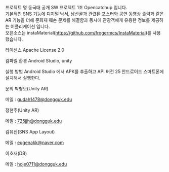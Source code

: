 프로젝트 명
동국대 공개 SW 프로젝트 1조 Opencatchup 입니다.  
기본적인 SNS 기능에 디지털 낙서, 남산골과 관련된 포스터와 공연 동영상 출력과 같은 AR 기능을 더해
문화재 훼손 문제를 해결함과 동시에 관광객에게 유용한 정보를 제공하는 어플리케이션 입니다.  
오픈소스는 instaMaterial(https://github.com/frogermcs/InstaMaterial)를 사용했습니다.

라이센스
Apache License 2.0

컴파일 환경 
Android Studio, unity

실행 방법
Android Studio 에서 APK를 추출하고 API 버전 25 안드로이드 스마트폰에 설치해서 실행한다.

문의
박형모(Unity AR)

메일 : gudah1478@dongguk.edu

정현주(Unity AR)

메일 : 725jjh@dongguk.edu

김유진(SNS App Layout)

메일 : eugenakk@naver.com

이호재(DB)

메일 : hoje0711@dongguk.edu
